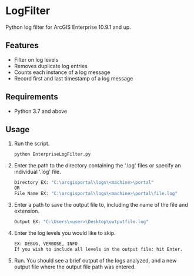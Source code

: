 # LogFilter
Python log filter for ArcGIS Enterprise 10.9.1 and up. 

## Features
- Filter on log levels
- Removes duplicate log entries
- Counts each instance of a log message
- Record first and last timestamp of a log message

## Requirements
- Python 3.7 and above

## Usage
1. Run the script.
   ```sh
   python EnterpriseLogFilter.py
   ```
2. Enter the path to the directory containing the '.log' files or specify an individual '.log' file.
   ```sh
   Directory EX: "C:\arcgisportal\logs\<machine>\portal"
   OR
   File Name EX: "C:\arcgisportal\logs\<machine>\portal\file.log"
   ```
3. Enter a path to save the output file to, including the name of the file and extension.
   ```sh
   Output EX: "C:\Users\<user>\Desktop\outputfile.log"
4. Enter the log levels you would like to skip.
   ```sh
   EX: DEBUG, VERBOSE, INFO
   If you wish to include all levels in the output file: hit Enter.
   ```
5. Run. You should see a brief output of the logs analyzed, and a new output file where the output file path was entered. 
